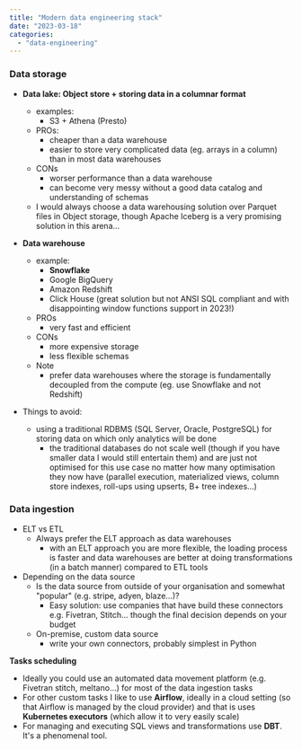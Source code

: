 ```yaml
---
title: "Modern data engineering stack"
date: "2023-03-18"
categories: 
  - "data-engineering"
---
```


### **Data storage**

- **Data lake: Object store + storing data in a columnar format**
    - examples:
        - S3 + Athena (Presto)
    - PROs:
        - cheaper than a data warehouse
        - easier to store very complicated data (eg. arrays in a column) than in most data warehouses
    - CONs
        - worser performance than a data warehouse
        - can become very messy without a good data catalog and understanding of schemas
    - I would always choose a data warehousing solution over Parquet files in Object storage, though Apache Iceberg is a very promising solution in this arena...

- **Data warehouse**
    - example:
        - **Snowflake**
        - Google BigQuery
        - Amazon Redshift
        - Click House (great solution but not ANSI SQL compliant and with disappointing window functions support in 2023!)
    - PROs
        - very fast and efficient
    - CONs
        - more expensive storage
        - less flexible schemas
    - Note
        - prefer data warehouses where the storage is fundamentally decoupled from the compute (eg. use Snowflake and not Redshift)

- Things to avoid:
    - using a traditional RDBMS (SQL Server, Oracle, PostgreSQL) for storing data on which only analytics will be done
        - the traditional databases do not scale well (though if you have smaller data I would still entertain them) and are just not optimised for this use case no matter how many optimisation they now have (parallel execution, materialized views, column store indexes, roll-ups using upserts, B+ tree indexes...)

### **Data ingestion**

- ELT vs ETL
    - Always prefer the ELT approach as data warehouses
        - with an ELT approach you are more flexible, the loading process is faster and data warehouses are better at doing transformations (in a batch manner) compared to ETL tools
- Depending on the data source
    - Is the data source from outside of your organisation and somewhat "popular" (e.g. stripe, adyen, blaze...)?
        - Easy solution: use companies that have build these connectors e.g. Fivetran, Stitch... though the final decision depends on your budget
    - On-premise, custom data source
        - write your own connectors, probably simplest in Python

**Tasks scheduling**

- Ideally you could use an automated data movement platform (e.g. Fivetran stitch, meltano...) for most of the data ingestion tasks
- For other custom tasks I like to use **Airflow**, ideally in a cloud setting (so that Airflow is managed by the cloud provider) and that is uses **Kubernetes executors** (which allow it to very easily scale)
- For managing and executing SQL views and transformations use **DBT**. It's a phenomenal tool.
